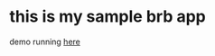 this is my sample brb app
=========================

demo running [here](http://moolen.aries.uberspace.de/boilerplate/)